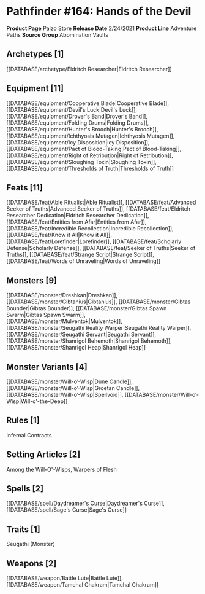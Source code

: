 ﻿---
id: '75'
name: Pathfinder 164. Hands of the Devil
rarity: Common
rus_type_level: null
source: null
trait: null
type: Source

---
# Pathfinder #164: Hands of the Devil

**Product Page** Paizo Store
**Release Date** 2/24/2021
**Product Line** Adventure Paths
**Source Group** Abomination Vaults

## Archetypes [1]

[[DATABASE/archetype/Eldritch Researcher|Eldritch Researcher]]

## Equipment [11]

[[DATABASE/equipment/Cooperative Blade|Cooperative Blade]], [[DATABASE/equipment/Devil's Luck|Devil's Luck]], [[DATABASE/equipment/Drover's Band|Drover's Band]], [[DATABASE/equipment/Folding Drums|Folding Drums]], [[DATABASE/equipment/Hunter's Brooch|Hunter's Brooch]], [[DATABASE/equipment/Ichthyosis Mutagen|Ichthyosis Mutagen]], [[DATABASE/equipment/Icy Disposition|Icy Disposition]], [[DATABASE/equipment/Pact of Blood-Taking|Pact of Blood-Taking]], [[DATABASE/equipment/Right of Retribution|Right of Retribution]], [[DATABASE/equipment/Sloughing Toxin|Sloughing Toxin]], [[DATABASE/equipment/Thresholds of Truth|Thresholds of Truth]]

## Feats [11]

[[DATABASE/feat/Able Ritualist|Able Ritualist]], [[DATABASE/feat/Advanced Seeker of Truths|Advanced Seeker of Truths]], [[DATABASE/feat/Eldritch Researcher Dedication|Eldritch Researcher Dedication]], [[DATABASE/feat/Entities from Afar|Entities from Afar]], [[DATABASE/feat/Incredible Recollection|Incredible Recollection]], [[DATABASE/feat/Know it All|Know it All]], [[DATABASE/feat/Lorefinder|Lorefinder]], [[DATABASE/feat/Scholarly Defense|Scholarly Defense]], [[DATABASE/feat/Seeker of Truths|Seeker of Truths]], [[DATABASE/feat/Strange Script|Strange Script]], [[DATABASE/feat/Words of Unraveling|Words of Unraveling]]

## Monsters [9]

[[DATABASE/monster/Dreshkan|Dreshkan]], [[DATABASE/monster/Gibtanius|Gibtanius]], [[DATABASE/monster/Gibtas Bounder|Gibtas Bounder]], [[DATABASE/monster/Gibtas Spawn Swarm|Gibtas Spawn Swarm]], [[DATABASE/monster/Mulventok|Mulventok]], [[DATABASE/monster/Seugathi Reality Warper|Seugathi Reality Warper]], [[DATABASE/monster/Seugathi Servant|Seugathi Servant]], [[DATABASE/monster/Shanrigol Behemoth|Shanrigol Behemoth]], [[DATABASE/monster/Shanrigol Heap|Shanrigol Heap]]

## Monster Variants [4]

[[DATABASE/monster/Will-o’-Wisp|Dune Candle]], [[DATABASE/monster/Will-o’-Wisp|Groetan Candle]], [[DATABASE/monster/Will-o’-Wisp|Spellvoid]], [[DATABASE/monster/Will-o’-Wisp|Will-o'-the-Deep]]

## Rules [1]

Infernal Contracts

## Setting Articles [2]

Among the Will-O'-Wisps, Warpers of Flesh

## Spells [2]

[[DATABASE/spell/Daydreamer's Curse|Daydreamer's Curse]], [[DATABASE/spell/Sage's Curse|Sage's Curse]]

## Traits [1]

Seugathi (Monster)

## Weapons [2]

[[DATABASE/weapon/Battle Lute|Battle Lute]], [[DATABASE/weapon/Tamchal Chakram|Tamchal Chakram]]